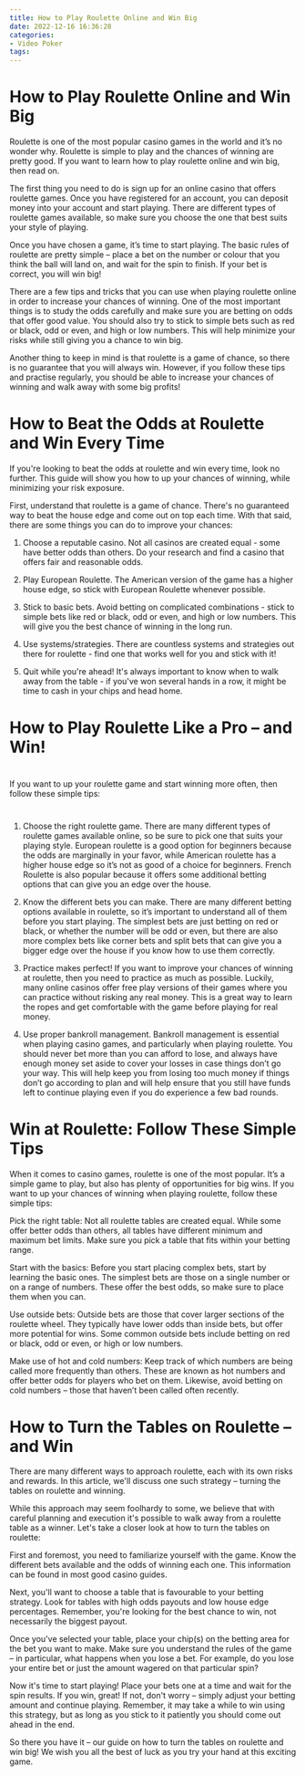 ```yaml
---
title: How to Play Roulette Online and Win Big
date: 2022-12-16 16:36:28
categories:
- Video Poker
tags:
---
```



#  How to Play Roulette Online and Win Big

Roulette is one of the most popular casino games in the world and it’s no wonder why. Roulette is simple to play and the chances of winning are pretty good. If you want to learn how to play roulette online and win big, then read on.

The first thing you need to do is sign up for an online casino that offers roulette games. Once you have registered for an account, you can deposit money into your account and start playing. There are different types of roulette games available, so make sure you choose the one that best suits your style of playing.

Once you have chosen a game, it’s time to start playing. The basic rules of roulette are pretty simple – place a bet on the number or colour that you think the ball will land on, and wait for the spin to finish. If your bet is correct, you will win big!

There are a few tips and tricks that you can use when playing roulette online in order to increase your chances of winning. One of the most important things is to study the odds carefully and make sure you are betting on odds that offer good value. You should also try to stick to simple bets such as red or black, odd or even, and high or low numbers. This will help minimize your risks while still giving you a chance to win big.

Another thing to keep in mind is that roulette is a game of chance, so there is no guarantee that you will always win. However, if you follow these tips and practise regularly, you should be able to increase your chances of winning and walk away with some big profits!

#  How to Beat the Odds at Roulette and Win Every Time

If you're looking to beat the odds at roulette and win every time, look no further. This guide will show you how to up your chances of winning, while minimizing your risk exposure.

First, understand that roulette is a game of chance. There's no guaranteed way to beat the house edge and come out on top each time. With that said, there are some things you can do to improve your chances:

1. Choose a reputable casino. Not all casinos are created equal - some have better odds than others. Do your research and find a casino that offers fair and reasonable odds.

2. Play European Roulette. The American version of the game has a higher house edge, so stick with European Roulette whenever possible.

3. Stick to basic bets. Avoid betting on complicated combinations - stick to simple bets like red or black, odd or even, and high or low numbers. This will give you the best chance of winning in the long run.

4. Use systems/strategies. There are countless systems and strategies out there for roulette - find one that works well for you and stick with it!

5. Quit while you're ahead! It's always important to know when to walk away from the table - if you've won several hands in a row, it might be time to cash in your chips and head home.

#  How to Play Roulette Like a Pro – and Win!

#

If you want to up your roulette game and start winning more often, then follow these simple tips:

#

1. Choose the right roulette game. There are many different types of roulette games available online, so be sure to pick one that suits your playing style. European roulette is a good option for beginners because the odds are marginally in your favor, while American roulette has a higher house edge so it’s not as good of a choice for beginners. French Roulette is also popular because it offers some additional betting options that can give you an edge over the house.

2. Know the different bets you can make. There are many different betting options available in roulette, so it’s important to understand all of them before you start playing. The simplest bets are just betting on red or black, or whether the number will be odd or even, but there are also more complex bets like corner bets and split bets that can give you a bigger edge over the house if you know how to use them correctly.

3. Practice makes perfect! If you want to improve your chances of winning at roulette, then you need to practice as much as possible. Luckily, many online casinos offer free play versions of their games where you can practice without risking any real money. This is a great way to learn the ropes and get comfortable with the game before playing for real money.

4. Use proper bankroll management. Bankroll management is essential when playing casino games, and particularly when playing roulette. You should never bet more than you can afford to lose, and always have enough money set aside to cover your losses in case things don’t go your way. This will help keep you from losing too much money if things don’t go according to plan and will help ensure that you still have funds left to continue playing even if you do experience a few bad rounds.

#  Win at Roulette: Follow These Simple Tips

When it comes to casino games, roulette is one of the most popular. It’s a simple game to play, but also has plenty of opportunities for big wins. If you want to up your chances of winning when playing roulette, follow these simple tips:

Pick the right table: Not all roulette tables are created equal. While some offer better odds than others, all tables have different minimum and maximum bet limits. Make sure you pick a table that fits within your betting range.

Start with the basics: Before you start placing complex bets, start by learning the basic ones. The simplest bets are those on a single number or on a range of numbers. These offer the best odds, so make sure to place them when you can.

Use outside bets: Outside bets are those that cover larger sections of the roulette wheel. They typically have lower odds than inside bets, but offer more potential for wins. Some common outside bets include betting on red or black, odd or even, or high or low numbers.

Make use of hot and cold numbers: Keep track of which numbers are being called more frequently than others. These are known as hot numbers and offer better odds for players who bet on them. Likewise, avoid betting on cold numbers – those that haven’t been called often recently.

#  How to Turn the Tables on Roulette – and Win

There are many different ways to approach roulette, each with its own risks and rewards. In this article, we'll discuss one such strategy – turning the tables on roulette and winning.

While this approach may seem foolhardy to some, we believe that with careful planning and execution it's possible to walk away from a roulette table as a winner. Let's take a closer look at how to turn the tables on roulette:

First and foremost, you need to familiarize yourself with the game. Know the different bets available and the odds of winning each one. This information can be found in most good casino guides.

Next, you'll want to choose a table that is favourable to your betting strategy. Look for tables with high odds payouts and low house edge percentages. Remember, you're looking for the best chance to win, not necessarily the biggest payout.

Once you've selected your table, place your chip(s) on the betting area for the bet you want to make. Make sure you understand the rules of the game – in particular, what happens when you lose a bet. For example, do you lose your entire bet or just the amount wagered on that particular spin?

Now it's time to start playing! Place your bets one at a time and wait for the spin results. If you win, great! If not, don't worry – simply adjust your betting amount and continue playing. Remember, it may take a while to win using this strategy, but as long as you stick to it patiently you should come out ahead in the end.

So there you have it – our guide on how to turn the tables on roulette and win big! We wish you all the best of luck as you try your hand at this exciting game.